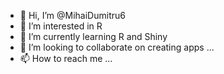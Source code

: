 - 👋 Hi, I’m @MihaiDumitru6
- 👀 I’m interested in R
- 🌱 I’m currently learning R and Shiny
- 💞️ I’m looking to collaborate on creating apps ...
- 📫 How to reach me ...

<!---
MihaiDumitru6/MihaiDumitru6 is a ✨ special ✨ repository because its `README.md` (this file) appears on your GitHub profile.
You can click the Preview link to take a look at your changes.
--->
